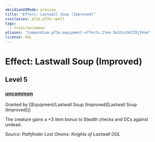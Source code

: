 ```yaml
---
obsidianUIMode: preview
title: "Effect: Lastwall Soup (Improved)"
cssclasses: pf2e,pf2e-spell
tags:
  - trait/uncommon
aliases: "Compendium.pf2e.equipment-effects.Item.5o33sch67Z8j5Vom"
license: OGL
---
```

# Effect: Lastwall Soup (Improved)
## Level 5
### [uncommon](uncommon "Uncommon Rarity Trait")






Granted by [[Equipment/Lastwall Soup (Improved)|Lastwall Soup (Improved)]]

The creature gains a +3 item bonus to Stealth checks and DCs against undead.

*Source: Pathfinder Lost Omens: Knights of Lastwall*
*OGL*